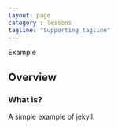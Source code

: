```yaml
---
layout: page
category : lessons
tagline: "Supporting tagline"
---
```


Example

## Overview 

### What is?
A simple example of jekyll.